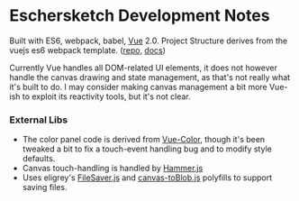 # Eschersketch Development Notes

Built with ES6, webpack, babel, [Vue][vue] 2.0.
Project Structure derives from the vuejs es6 webpack template. ([repo][tmplrepo], [docs][tmpldocs])

Currently Vue handles all DOM-related UI elements, it does not however
handle the canvas drawing and state management, as that's not really
what it's built to do.  I may consider making canvas management a bit
more Vue-ish to exploit its reactivity tools, but it's not clear.

### External Libs

- The color panel code is derived from [Vue-Color][vc], though it's been tweaked a bit to fix a touch-event handling bug and to modify style defaults.
- Canvas touch-handling is handled by [Hammer.js][hammer]
- Uses eligrey's [FileSaver.js][fs] and [canvas-toBlob.js][ctb] polyfills to support saving files.

[vue]:https://vuejs.org/
[vc]: https://github.com/xiaokaike/vue-color
[tmplrepo]:https://github.com/vuejs-templates/webpack
[tmpldocs]:https://vuejs-templates.github.io/webpack/
[hammer]: https://hammerjs.github.io/
[fs]:https://github.com/eligrey/FileSaver.js
[ctb]:https://github.com/eligrey/canvas-toBlob.js
